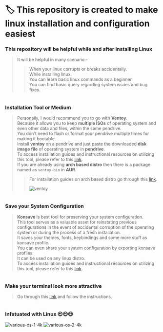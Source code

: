 # 🏷️ This repository is created to make linux installation and configuration easiest

<h3>This repository will be helpful while and after installing Linux</h3>

> It will be helpful in many scenario:-<br>
>> When your linux corrupts or breaks accidentally.<br>
>> While installing linux.<br>
>> You can learn basic linux commands as a beginner.<br>
>> You can find basic query regarding system issues and bug fixes.<br>
#
<h3>Installation Tool or Medium</h3>

> Personally, I would recommend you to go with **Ventoy**.<br> 
> Because it allows you to keep **multiple ISOs** of operating system and even other data and files, within the same pendrive.<br>
> You don't need to flash or format your pendrive multiple times for making it bootable.<br>
> Install **ventoy** on a pendrive and just paste the downloaded **disk image file** of operating system in **pendrive**.<br>
> To access installation guides and instructional resources on utilizing this tool, please refer to this [<ins>link</ins>](https://www.ventoy.net/en/doc_start.html).<br>
> If you are already using **arch based distro** then there is a package named as `ventoy-bin` in **AUR**.<br>
>> For installation guides on arch based distro go through this [<ins>link</ins>](https://github.com/avinashkrishna07/play-with-linux/blob/main/textFiles/ventoyInstallation.txt).<br>
>> 
>> ![ventoy](https://github.com/avinashkrishna07/play-with-linux/assets/97250827/af4b8b1d-c1af-4ef0-8199-13c9d848bdd0)

#
<h3>Save your System Configuration</h3>

> **Konsave** is best tool for preserving your system configuration.<br>
> This tool serves as a valuable asset for reinstating previous configurations in the event of accidental corruption of the operating system or during the process of a fresh installation.<br>
> It saves your themes, fonts, keybindings and some more stuff as konsave profile.<br>
> You can even share your system configuration by exporting konsave profiles.<br>
> It can be used on any linux distro.<br>
> To access installation guides and instructional resources on utilizing this tool, please refer to this [<ins>link</ins>](https://github.com/Prayag2/konsave/blob/master/README.md).<br>

#
<h3>Make your terminal look more attractive</h3>

> Go through this [<ins>link</ins>](https://github.com/avinashkrishna07/play-with-linux/tree/main/configFiles) and follow the instructions.

# 
<h3>Infatuated with Linux 😍😍😍</h3>

![various-os-1-4k](https://github.com/avinashkrishna07/system-configuration/assets/97250827/aed76a26-94ed-4956-a5ba-566b27aed581)
![various-os-2-4k](https://github.com/avinashkrishna07/system-configuration/assets/97250827/0e377735-b924-4976-8d99-3644185dcbb8)
